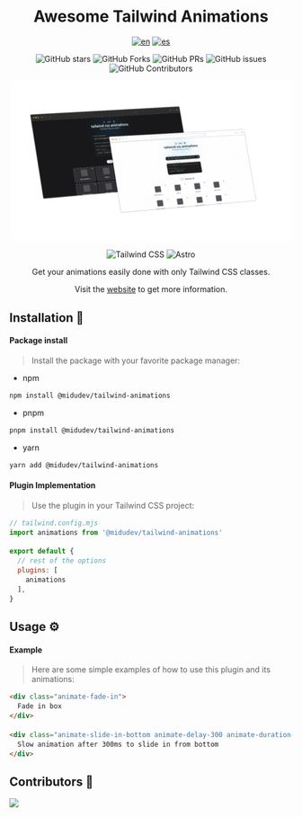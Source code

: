 <div align="center">

# Awesome Tailwind Animations

[![en](https://img.shields.io/badge/lang-en-red.svg)](./README.md)
[![es](https://img.shields.io/badge/lang-es-yellow.svg)](./README.es.md)

![GitHub stars](https://img.shields.io/github/stars/midudev/tailwind-animations)
![GitHub Forks](https://img.shields.io/github/forks/midudev/tailwind-animations)
![GitHub PRs](https://img.shields.io/github/issues-pr/midudev/tailwind-animations)
![GitHub issues](https://img.shields.io/github/issues/midudev/tailwind-animations)
![GitHub Contributors](https://img.shields.io/github/contributors/midudev/tailwind-animations)

![web](./lib/imgs/web2.png)

![Tailwind
CSS](https://img.shields.io/badge/Tailwind%20CSS-3.4.1-blue?style=for-the-badge&logo=tailwind-css)
![Astro](https://img.shields.io/badge/Astro-4.3.3-orange?style=for-the-badge&logo=astro)

Get your animations easily done with only Tailwind CSS classes.

Visit the [website](https://tailwindcss-animations.vercel.app/) to get more information.
</div>
  
## Installation :book:

#### Package install

> Install the package with your favorite package manager:

- npm
```bash
npm install @midudev/tailwind-animations
```
- pnpm
```bash
pnpm install @midudev/tailwind-animations
```
- yarn
```bash
yarn add @midudev/tailwind-animations
```

#### Plugin Implementation
> Use the plugin in your Tailwind CSS project:

```js
// tailwind.config.mjs
import animations from '@midudev/tailwind-animations'

export default {
  // rest of the options
  plugins: [
    animations
  ],
}
```

## Usage :gear:

#### Example

> Here are some simple examples of how to use this plugin and its animations:

```html
<div class="animate-fade-in">
  Fade in box
</div>

<div class="animate-slide-in-bottom animate-delay-300 animate-duration-slow">
  Slow animation after 300ms to slide in from bottom
</div>
```

## Contributors 👑
  
<a href="https://github.com/midudev/tailwind-animations/graphs/contributors">
  <img src="https://contrib.rocks/image?repo=midudev/tailwind-animations" />
</a>
